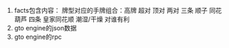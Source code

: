 1. facts包含内容：
    牌型对应的手牌组合：高牌 超对 顶对 两对 三条 顺子 同花 葫芦 四条 皇家同花顺
    潮湿/干燥
    对谁有利
2. gto engine的json数据
3. gto engine的rpc
